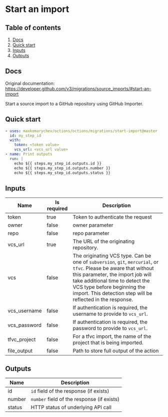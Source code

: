 # Start an import

## Table of contents

1. [Docs](#docs)
1. [Quick start](#quick-start)
1. [Inputs](#inputs)
1. [Outputs](#outputs)

<a name="quick-start" ></a>
## Docs

Original documentation: https://developer.github.com/v3/migrations/source_imports/#start-an-import

Start a source import to a GitHub repository using GitHub Importer.


<a name="quick start" ></a>
## Quick start

```yaml
- uses: maxkomarychev/octions/octions/migrations/start-import@master
  id: my_step_id
  with:
    token: <token value>
    vcs_url: <vcs_url value>
- name: Print outputs
  run: |
    echo ${{ steps.my_step_id.outputs.id }}
    echo ${{ steps.my_step_id.outputs.number }}
    echo ${{ steps.my_step_id.outputs.status }}
```


<a name="inputs" ></a>
## Inputs

| Name | Is required | Description |
|---|---|---|
|token|true|Token to authenticate the request
|owner|false|owner parameter
|repo|false|repo parameter
|vcs_url|true|The URL of the originating repository.
|vcs|false|The originating VCS type. Can be one of `subversion`, `git`, `mercurial`, or `tfvc`. Please be aware that without this parameter, the import job will take additional time to detect the VCS type before beginning the import. This detection step will be reflected in the response.
|vcs_username|false|If authentication is required, the username to provide to `vcs_url`.
|vcs_password|false|If authentication is required, the password to provide to `vcs_url`.
|tfvc_project|false|For a tfvc import, the name of the project that is being imported.
|file_output|false|Path to store full output of the action

<a name="outputs" ></a>
## Outputs

| Name | Description |
|---|---|
|id|`id` field of the response (if exists)|
|number|`number` field of the response (if exists)|
|status|HTTP status of underlying API call|

